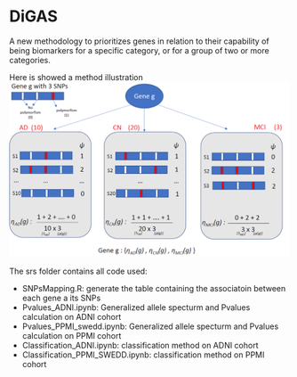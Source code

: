 # DiGAS
A new methodology to prioritizes genes in relation to their capability of being biomarkers for a specific category, or for a group of two or more categories.

Here is showed a method illustration
![Image](doc/method_illustration.PNG)


The srs folder contains all code used:

* SNPsMapping.R: generate the table containing the associatoin between each gene a its SNPs
* Pvalues_ADNI.ipynb: Generalized allele specturm and Pvalues calculation on ADNI cohort
* Pvalues_PPMI_swedd.ipynb: Generalized allele specturm and Pvalues calculation on PPMI cohort
* Classification_ADNI.ipynb: classification method on ADNI cohort
* Classification_PPMI_SWEDD.ipynb: classification method on PPMI cohort


